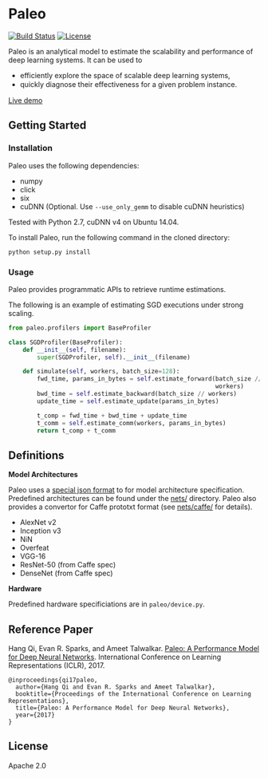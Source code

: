 # Paleo

[![Build Status](https://travis-ci.org/TalwalkarLab/paleo.svg?branch=master)](https://travis-ci.org/TalwalkarLab/paleo)
[![License](https://img.shields.io/badge/License-Apache%202.0-blue.svg)](LICENSE)

Paleo is an analytical model to estimate the scalability and performance of deep learning systems.
It can be used to
  - efficiently explore the space of scalable deep learning systems,
  - quickly diagnose their eﬀectiveness for a given problem instance.

[Live demo](https://talwalkarlab.github.io/paleo/)

## Getting Started

### Installation

Paleo uses the following dependencies:

- numpy
- click
- six
- cuDNN (Optional. Use `--use_only_gemm` to disable cuDNN heuristics)

Tested with Python 2.7, cuDNN v4 on Ubuntu 14.04.

To install Paleo, run the following command in the cloned directory:

    python setup.py install

### Usage

Paleo provides programmatic APIs to retrieve runtime estimations.

The following is an example of estimating SGD executions under strong scaling.

```python
from paleo.profilers import BaseProfiler

class SGDProfiler(BaseProfiler):
    def __init__(self, filename):
        super(SGDProfiler, self).__init__(filename)

    def simulate(self, workers, batch_size=128):
        fwd_time, params_in_bytes = self.estimate_forward(batch_size //
                                                          workers)
        bwd_time = self.estimate_backward(batch_size // workers)
        update_time = self.estimate_update(params_in_bytes)

        t_comp = fwd_time + bwd_time + update_time
        t_comm = self.estimate_comm(workers, params_in_bytes)
        return t_comp + t_comm
```

## Definitions

**Model Architectures**

Paleo uses a [special json format](nets/README.md) to for model architecture
specification. Predefined architectures can be found under the [nets/](nets/)
directory. Paleo also provides a convertor for Caffe prototxt format
(see [nets/caffe/](nets/caffe/) for details).

- AlexNet v2
- Inception v3
- NiN
- Overfeat
- VGG-16
- ResNet-50 (from Caffe spec)
- DenseNet (from Caffe spec)



**Hardware**

Predefined hardware specificiations are in `paleo/device.py`.

## Reference Paper

Hang Qi, Evan R. Sparks, and Ameet Talwalkar.
[Paleo: A Performance Model for Deep Neural Networks][1].
International Conference on Learning Representations (ICLR), 2017.

    @inproceedings{qi17paleo,
      author={Hang Qi and Evan R. Sparks and Ameet Talwalkar},
      booktitle={Proceedings of the International Conference on Learning Representations},
      title={Paleo: A Performance Model for Deep Neural Networks},
      year={2017}
    }

[1]: https://openreview.net/pdf?id=SyVVJ85lg

## License

Apache 2.0
